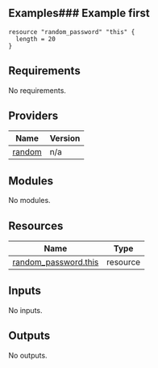 <!-- BEGIN_TF_DOCS -->
## Examples### Example first
```
resource "random_password" "this" {
  length = 20
}
```

## Requirements

No requirements.
## Providers

| Name | Version |
|------|---------|
| <a name="provider_random"></a> [random](#provider\_random) | n/a |
## Modules

No modules.
## Resources

| Name | Type |
|------|------|
| [random_password.this](https://registry.terraform.io/providers/hashicorp/random/latest/docs/resources/password) | resource |
## Inputs

No inputs.
## Outputs

No outputs.
<!-- END_TF_DOCS -->